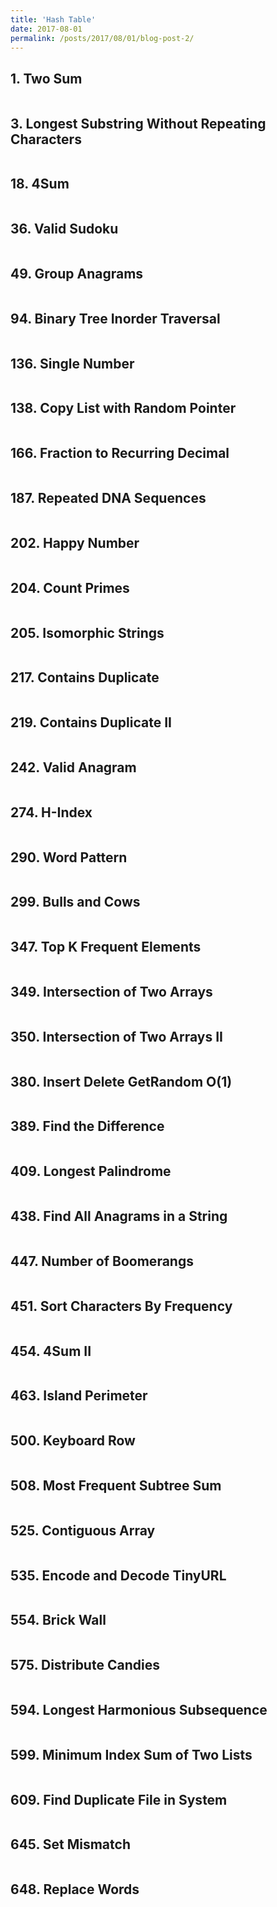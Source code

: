 ```yaml
---
title: 'Hash Table'
date: 2017-08-01
permalink: /posts/2017/08/01/blog-post-2/
---
```


## 1. Two Sum
<pre>
</pre>

## 3. Longest Substring Without Repeating Characters
<pre>
</pre>

## 18. 4Sum
<pre>
</pre>

## 36. Valid Sudoku
<pre>
</pre>

## 49. Group Anagrams
<pre>
</pre>

## 94. Binary Tree Inorder Traversal
<pre>
</pre>

## 136. Single Number
<pre>
</pre>

## 138. Copy List with Random Pointer
<pre>
</pre>

## 166. Fraction to Recurring Decimal
<pre>
</pre>

## 187. Repeated DNA Sequences
<pre>
</pre>

## 202. Happy Number
<pre>
</pre>

## 204. Count Primes
<pre>
</pre>

## 205. Isomorphic Strings
<pre>
</pre>

## 217. Contains Duplicate
<pre>
</pre>

## 219. Contains Duplicate II
<pre>
</pre>

## 242. Valid Anagram
<pre>
</pre>

## 274. H-Index
<pre>
</pre>

## 290. Word Pattern
<pre>
</pre>

## 299. Bulls and Cows
<pre>
</pre>

## 347. Top K Frequent Elements
<pre>
</pre>

## 349. Intersection of Two Arrays
<pre>
</pre>

## 350. Intersection of Two Arrays II
<pre>
</pre>

## 380. Insert Delete GetRandom O(1)
<pre>
</pre>

## 389. Find the Difference
<pre>
</pre>

## 409. Longest Palindrome
<pre>
</pre>

## 438. Find All Anagrams in a String
<pre>
</pre>

## 447. Number of Boomerangs
<pre>
</pre>

## 451. Sort Characters By Frequency
<pre>
</pre>

## 454. 4Sum II
<pre>
</pre>

## 463. Island Perimeter
<pre>
</pre>

## 500. Keyboard Row
<pre>
</pre>

## 508. Most Frequent Subtree Sum
<pre>
</pre>

## 525. Contiguous Array
<pre>
</pre>

## 535. Encode and Decode TinyURL
<pre>
</pre>

## 554. Brick Wall
<pre>
</pre>

## 575. Distribute Candies
<pre>
</pre>

## 594. Longest Harmonious Subsequence
<pre>
</pre>

## 599. Minimum Index Sum of Two Lists
<pre>
</pre>

## 609. Find Duplicate File in System
<pre>
</pre>

## 645. Set Mismatch
<pre>
</pre>

## 648. Replace Words
<pre>
</pre>

